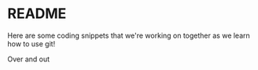 # README

Here are some coding snippets that we're working on together as we learn how to use git!

Over and out
